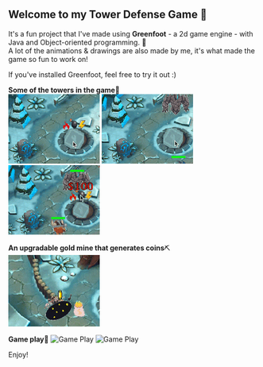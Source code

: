 ## Welcome to my Tower Defense Game 🏰

It's a fun project that I've made using **Greenfoot** - a 2d game engine - with Java and Object-oriented programming. 👀\
A lot of the animations & drawings are also made by me, it's what made the game so fun to work on!

If you've installed Greenfoot, feel free to try it out :)

**Some of the towers in the game**🗼\
![The Inferno Tower](/assets/fire_ins.gif)
![The Lightning Tower](/assets/lightning_ins.gif)
![The Bomb Tower](/assets/bomb_ins.gif)

**An upgradable gold mine that generates coins**⛏\
![Gold Mine](/assets/gold_ins.gif)

**Game play**🎯
![Game Play](/assets/Tower-Defense01.png)
![Game Play](/assets/GameOver.gif)


Enjoy!
